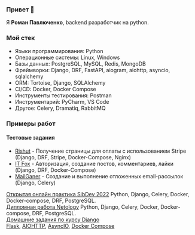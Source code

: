 ### Привет 👋
Я <b>Роман Павлюченко</b>, backend разработчик на python.
### Мой стек

- Языки программирования: Python
- Операционные системы: Linux, Windows
- Базы данных: PostgreSQL, MySQL, Redis, MongoDB
- Фреймворки: Django, DRF, FastAPI, aiogram, aiohttp, asyncio, sqlalchemy
- ORM: Tortoise, Django, SQLAlchemy
- CI/CD: Docker, Docker Compose
- Инструменты тестирования: Postman
- Инструментарий: PyCharm, VS Code
- Другое: Celery, Dramatiq, RabbitMQ


### Примеры работ
#### Тестовые задания
- [Rishut](https://github.com/RomanPavlyuchenko/test_rishut) - Получение страницы для оплаты с использованием Stripe (Django, DRF, Stripe, Docker-Compose, Nginx)
- [IT Fox](https://github.com/RomanPavlyuchenko/itfox_test) - Авторизация, создание постов, комментариев, лайки (Django, DRF, Docker-Compose)
- [MailGaner](https://github.com/RomanPavlyuchenko/mailganer_test) -  Создание и выполнение отложенных email-рассылок (Django, Celery)


[Открытая онлайн практика SibDev 2022](https://github.com/RomanPavlyuchenko/SibDev-prictice-2022) Python, Django, Celery, Docker, Docker-compose, DRF, PostgreSQL. <br>
[Дипломная работа Netology](https://github.com/RomanPavlyuchenko/python-final-diplom) Python, Django, Celery, Docker, Docker-compose, DRF, PostgreSQL.    
[Домашние задания по курсу Django](https://github.com/RomanPavlyuchenko/django_homework)  
[Flask](https://github.com/RomanPavlyuchenko/flask),   [AIOHTTP](https://github.com/RomanPavlyuchenko/aiohttp), [AsyncIO](https://github.com/RomanPavlyuchenko/asyncio), [Docker Compose](https://github.com/RomanPavlyuchenko/docker-compose)

